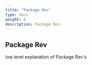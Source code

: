```yaml
---
title: "Package Rev"
type: docs
weight: 4
description: Package Rev
---
```


## Package Rev

low level explanation of Package Rev's
